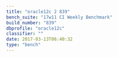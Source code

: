 ```yaml
---
title: "oracle12c 2 839"
bench_suite: "17w11 CI Weekly Benchmark"
build_number: "839"
dbprofile: "oracle12c"
classifier: ""
date: 2017-03-13T06:40:32
type: "bench"
---
```

